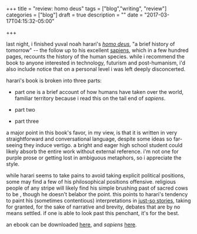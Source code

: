 +++
title = "review: homo deus"
tags = ["blog","writing", "review"]
categories = ["blog"]
draft = true
description = ""
date = "2017-03-17T04:15:32-05:00"

+++

last night, i finished yuval noah harari's *[homo deus](https://en.wikipedia.org/wiki/Homo_Deus:_A_Brief_History_of_Tomorrow)*, "a brief history of tomorrow" -- the follow up to his excellent [sapiens](https://en.wikipedia.org/wiki/Sapiens:_A_Brief_History_of_Humankind), which in a few hundred pages, recounts the history of the human species. while i recommend the book to anyone interested in technology, futurism and post-humanism, i'd also include notice that on a personal level i was left deeply disconcerted.

harari's book is broken into three parts:

  - part one is a brief account of how humans have taken over the world, familiar territory because i read this on the tail end of *sapiens*.  

  - part two

  - part three

a major point in this book's favor, in my view, is that it is written in very straightforward and conversational language, despite some ideas so far-seeing they induce vertigo. a bright and eager high school student could likely absorb the entire work without external reference. i'm not one for purple prose or getting lost in ambiguous metaphors, so i appreciate the style.

while harari seems to take pains to avoid taking explicit political positions, some may find a few of his philosophical positions offensive. religious people of any stripe will likely find his simple brushing past of sacred cows to be , though he doesn't belabor the point. this points to harari's tendency to paint his (sometimes contentious) interpretations in [just-so stories](https://en.wikipedia.org/wiki/Just-so_story), taking for granted, for the sake of narrative and brevity, debates that are by no means settled. if one is able to look past this penchant, it's for the best.

an ebook can be downloaded [here](http://libgen.io/ads.php?md5=1F889AE05FA116FBBDB4317A1FABD708), and *sapiens* [here](http://libgen.io/ads.php?md5=9DB80AAC6758446E18354478F0843049).
